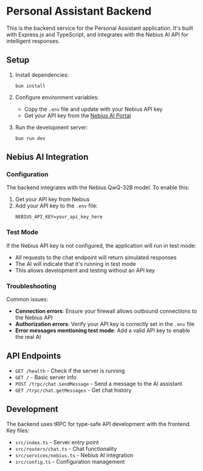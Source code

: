 # Personal Assistant Backend

This is the backend service for the Personal Assistant application. It's built with Express.js and TypeScript, and integrates with the Nebius AI API for intelligent responses.

## Setup

1. Install dependencies:
   ```
   bun install
   ```

2. Configure environment variables:
   - Copy the `.env` file and update with your Nebius API key
   - Get your API key from the [Nebius AI Portal](https://nebius.cloud)

3. Run the development server:
   ```
   bun run dev
   ```

## Nebius AI Integration

### Configuration

The backend integrates with the Nebius QwQ-32B model. To enable this:

1. Get your API key from Nebius
2. Add your API key to the `.env` file:
   ```
   NEBIUS_API_KEY=your_api_key_here
   ```

### Test Mode

If the Nebius API key is not configured, the application will run in test mode:
- All requests to the chat endpoint will return simulated responses
- The AI will indicate that it's running in test mode
- This allows development and testing without an API key

### Troubleshooting

Common issues:
- **Connection errors**: Ensure your firewall allows outbound connections to the Nebius API
- **Authorization errors**: Verify your API key is correctly set in the `.env` file
- **Error messages mentioning test mode**: Add a valid API key to enable the real AI

## API Endpoints

- `GET /health` - Check if the server is running
- `GET /` - Basic server info
- `POST /trpc/chat.sendMessage` - Send a message to the AI assistant
- `GET /trpc/chat.getMessages` - Get chat history

## Development

The backend uses tRPC for type-safe API development with the frontend. Key files:

- `src/index.ts` - Server entry point
- `src/routers/chat.ts` - Chat functionality
- `src/services/nebius.ts` - Nebius AI integration
- `src/config.ts` - Configuration management

